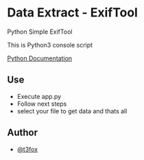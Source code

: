 # Data Extract -  ExifTool

Python Simple ExifTool

This is Python3 console script

[Python Documentation](https://www.python.org/)


## Use


- Execute app.py 
- Follow next steps 
- select your file to get data  and thats all



## Author

- [@t3fox](https://www.github.com/t3fox)

